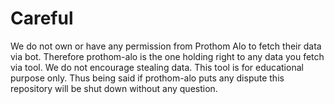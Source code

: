 # Careful
We do not own or have any permission from Prothom Alo to fetch their data via bot. Therefore prothom-alo is the one holding right to any data you fetch via tool.
We do not encourage stealing data. This tool is for educational purpose only. Thus being said if prothom-alo puts any dispute this repository will be shut down without any question.